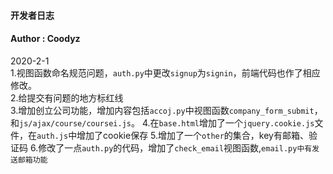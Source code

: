 #### 开发者日志
#### Author  : Coodyz
2020-2-1<br/>
1.视图函数命名规范问题，`auth.py`中更改`signup`为`signin`，前端代码也作了相应修改。<br/>
2.给提交有问题的地方标红线<br/>
3.增加创立公司功能，增加内容包括`accoj.py`中视图函数`company_form_submit`，和`js/ajax/course/coursei.js`。
4.在`base.html`增加了一个`jquery.cookie.js`文件，在`auth.js`中增加了cookie保存
5.增加了一个`other`的集合，key有邮箱、验证码
6.修改了一点`auth.py`的代码，增加了`check_email`视图函数,`email.py中有发送邮箱功能`
